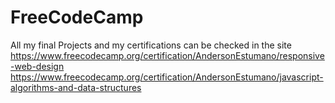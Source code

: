 # FreeCodeCamp

All my final Projects and my certifications can be checked in the site
https://www.freecodecamp.org/certification/AndersonEstumano/responsive-web-design
https://www.freecodecamp.org/certification/AndersonEstumano/javascript-algorithms-and-data-structures
